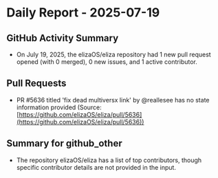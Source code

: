 # Daily Report - 2025-07-19

## GitHub Activity Summary
- On July 19, 2025, the elizaOS/eliza repository had 1 new pull request opened (with 0 merged), 0 new issues, and 1 active contributor.

## Pull Requests
- PR #5636 titled 'fix dead multiversx link' by @reallesee has no state information provided (Source: [https://github.com/elizaOS/eliza/pull/5636](https://github.com/elizaOS/eliza/pull/5636))

## Summary for github_other
- The repository elizaOS/eliza has a list of top contributors, though specific contributor details are not provided in the input.